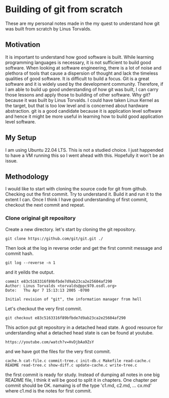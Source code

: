 # Building of git from scratch
These are my personal notes made in the my quest to understand how git was built from scratch by Linus Torvalds. 

## Motivation
It is important to understand how good software is built. While learning programming languages is necessary, it is not sufficient to build good software. 
When looking at software engineering, there is a lot of noise and plethora of tools that cause a dispersion of thought and lack the timeless qualities of good software. It is difficult to build a focus. 
Git is a great software and it is widely used by the development community. Therefore, if I am able to build up good understanding of how git was built, I can carry those lessons and apply those to building of other software. Why git? because it was built by Linus Torvalds. I could have taken Linux Kernel as the target, but that is too low level and is concerned about hardware abstraction. 
git is a good candidate because it is application level software and hence it might be more useful in learning how to build good application level software. 


## My Setup
I am using Ubuntu 22.04 LTS. This is not a studied choice. I just happended to have a VM running this so I went ahead with this. Hopefully it won't be an issue.

## Methodology
I would like to start with cloning the source code for git from github. Checking out the first commit. Try to understand it. Build it and run it to the extent I can. Once I think I have good understanding of first commit, checkout the next commit and repeat. 




### Clone original git repository
Create a new directory. let's start by cloning the git repository.

    git clone https://github.com/git/git.git ./

Then look at the log in reverse order and get the first commit message and commit hash. 

    git log --reverse -n 1

and it yeilds the output.

    
	commit e83c5163316f89bfbde7d9ab23ca2e25604af290
	Author: Linus Torvalds <torvalds@ppc970.osdl.org>
	Date:   Thu Apr 7 15:13:13 2005 -0700

	Initial revision of "git", the information manager from hell
Let's checkout the very first commit. 

    git checkout e83c5163316f89bfbde7d9ab23ca2e25604af290

This action put git repository in a detached head state. A good resource for understanding what a detached head state is can be found at youtube. 

	https://youtube.com/watch?v=HvDjbAa9ZsY

and we have got the files for the very first commit. 


	cache.h cat-file.c commit-tree.c init-db.c Makefile read-cache.c README read-tree.c show-diff.c update-cache.c write-tree.c

the first commit is ready for study. 
Instead of dumping all notes in one big README file, I think it will be good to split it in chapters. One chapter per commit should be OK. namaing is of the type 'c1.md, c2.md, ... cx.md' where c1.md is the notes for first commit. 


